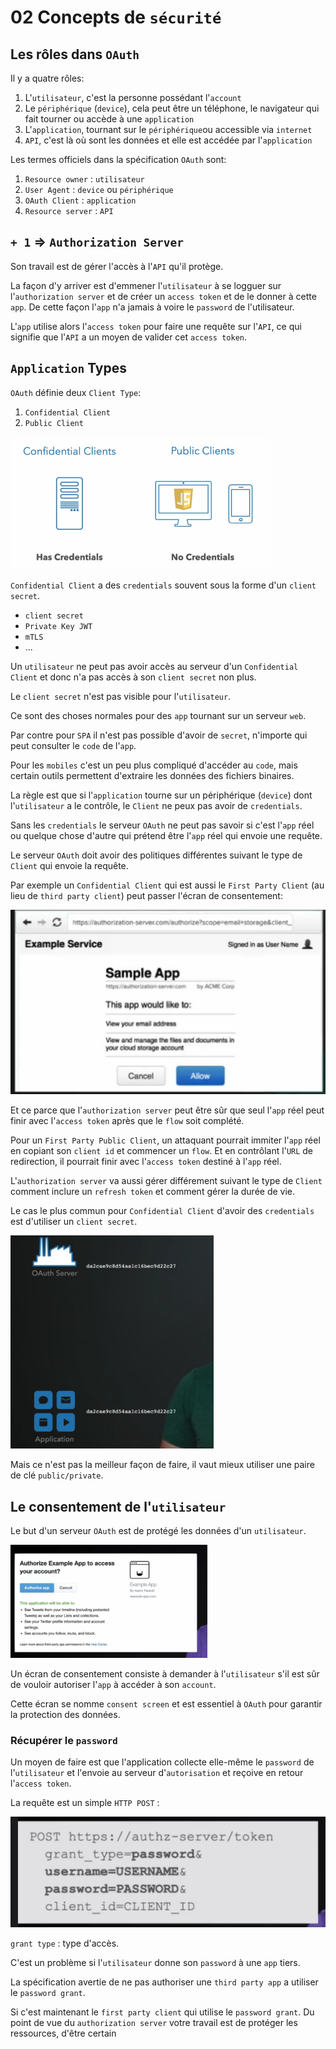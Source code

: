 # 02 Concepts de `sécurité`



## Les rôles dans `OAuth`

Il y a quatre rôles:

1. L'`utilisateur`, c'est la personne possédant l'`account`
2. Le `périphérique` (`device`), cela peut être un téléphone, le navigateur qui fait tourner ou accède à  une `application`
3. L'`application`, tournant sur le `périphérique`ou accessible via `internet`
4. `API`, c'est là où sont les données et elle est accédée par l'`application`

Les termes officiels dans la spécification `OAuth` sont:

1. `Resource owner` : `utilisateur` 
2. `User Agent` : `device` ou `périphérique`
3. `OAuth Client` : `application`
4. `Resource server` : `API`



## `+ 1` => `Authorization Server`

Son travail est de gérer l'accès à l'`API` qu'il protège.

La façon d'y arriver est d'emmener l'`utilisateur` à se logguer sur l'`authorization server` et de créer un `access token` et de le donner à cette `app`. De cette façon l'`app` n'a jamais à voire le `password` de l'utilisateur.

L'`app` utilise alors l'`access token` pour faire une requête sur l'`API`, ce qui signifie que l'`API` a un moyen de valider cet `access token`.



## `Application` Types

`OAuth` définie deux `Client Type`:

1. `Confidential Client`
2. `Public Client`

<img src="assets/public-and-confidential-type-client.png" alt="public-and-confidential-type-client" style="zoom:50%;" />

`Confidential Client` a des `credentials` souvent sous la forme d'un `client secret`.

- `client secret`
- `Private Key JWT`
- `mTLS`
- ...

Un `utilisateur` ne peut pas avoir accès au serveur d'un `Confidential Client` et donc n'a pas accès à son `client secret` non plus.

Le `client secret` n'est pas visible pour l'`utilisateur`.

Ce sont des choses normales pour des `app` tournant sur un serveur `web`.

Par contre pour `SPA` il n'est pas possible d'avoir de `secret`, n'importe qui peut consulter le `code` de l'`app`.

Pour les `mobiles` c'est un peu plus compliqué d'accéder au `code`, mais certain outils permettent d'extraire les données des fichiers binaires.

La règle est que si l'`application` tourne sur un périphérique (`device`) dont l'`utilisateur` a le contrôle, le `Client` ne peux pas avoir de `credentials`.

Sans les `credentials` le serveur `OAuth` ne peut pas savoir si c'est l'`app` réel ou quelque chose d'autre qui prétend être l'`app` réel qui envoie une requête.

Le serveur `OAuth` doit avoir des politiques différentes suivant le type de `Client` qui envoie la requête.

Par exemple un `Confidential Client` qui est aussi le `First Party Client` (au lieu de `third party client`) peut passer l'écran de consentement:

<img src="assets/consent-screen-example.png" alt="consent-screen-example" style="zoom: 120%;" />

Et ce parce que l'`authorization server` peut être sûr que seul l'`app` réel peut finir avec l'`access token` après que le `flow` soit complété.

Pour un `First Party Public Client`, un attaquant pourrait immiter l'`app` réel en copiant son `client id` et commencer un `flow`. Et en contrôlant l'`URL` de redirection, il pourrait finir avec l'`access token` destiné à l'`app` réel.

L'`authorization server` va aussi gérer différement suivant le type de `Client` comment inclure un `refresh token` et comment gérer la durée de vie.

Le cas le plus commun pour `Confidential Client` d'avoir des `credentials` est d'utiliser un `client secret`.

<img src="assets/client-secret.png" alt="client-secret" style="zoom:67%;" />

Mais ce n'est pas la meilleur façon de faire, il vaut mieux utiliser une paire de clé `public/private`.



## Le consentement de l'`utilisateur`

Le but d'un serveur `OAuth` est de protégé les données d'un `utilisateur`.

<img src="assets/consent-user-screen-twitter.png" alt="consent-user-screen-twitter" style="zoom:67%;" />

Un écran de consentement consiste à demander à l'`utilisateur` s'il est sûr de vouloir autoriser l'`app` à accéder à son `account`.

Cette écran se nomme `consent screen` et est essentiel à `OAuth` pour garantir la protection des données.



### Récupérer le `password`

Un moyen de faire est que l'application collecte elle-même le `password` de l'`utilisateur` et l'envoie au serveur d'`autorisation` et reçoive en retour l'`access token`.

La requête est un simple  `HTTP POST` :

<img src="assets/post-requset-so-simple.png" alt="post-requset-so-simple" style="zoom:120%;" />

`grant type` : type d'accès.

C'est un problème si l'`utilisateur` donne son `password` à une `app` tiers.

La spécification avertie de ne pas authoriser une `third party app` a utiliser le `password grant`.

Si c'est maintenant le `first party client` qui utilise le `password grant`. Du point de vue du `authorization server` votre travail est de protéger les ressources, d'être certain